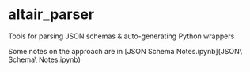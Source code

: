 # altair_parser
Tools for parsing JSON schemas &amp; auto-generating Python wrappers

Some notes on the approach are in [JSON Schema Notes.ipynb](JSON\ Schema\ Notes.ipynb)
